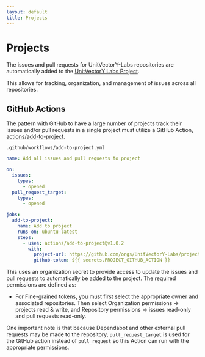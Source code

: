 ```yaml
---
layout: default
title: Projects
---
```


# Projects

The issues and pull requests for UnitVectorY-Labs repositories are automatically added to the [UnitVectorY Labs Project](https://github.com/orgs/UnitVectorY-Labs/projects/41/views/1).

This allows for tracking, organization, and management of issues across all repositories.

## GitHub Actions

The pattern with GitHub to have a large number of projects track their issues and/or pull requests in a single project must utilize a GitHub Action, [actions/add-to-project](https://github.com/actions/add-to-project).

`.github/workflows/add-to-project.yml`

```yaml
name: Add all issues and pull requests to project

on:
  issues:
    types:
      - opened
  pull_request_target:
    types:
      - opened

jobs:
  add-to-project:
    name: Add to project
    runs-on: ubuntu-latest
    steps:
      - uses: actions/add-to-project@v1.0.2
        with:
          project-url: https://github.com/orgs/UnitVectorY-Labs/projects/41
          github-token: ${{ secrets.PROJECT_GITHUB_ACTION }}
```

This uses an organization secret to provide access to update the issues and pull requests to automatically be added to the project.  The required permissions are defined as:

- For Fine-grained tokens, you must first select the appropriate owner and associated repositories. Then select Organization permissions -> projects read & write, and Repository permissions -> issues read-only and pull requests read-only.

One important note is that because Dependabot and other external pull requests may be made to the repository, `pull_request_target` is used for the GitHub action instead of `pull_request` so this Action can run with the appropriate permissions.

